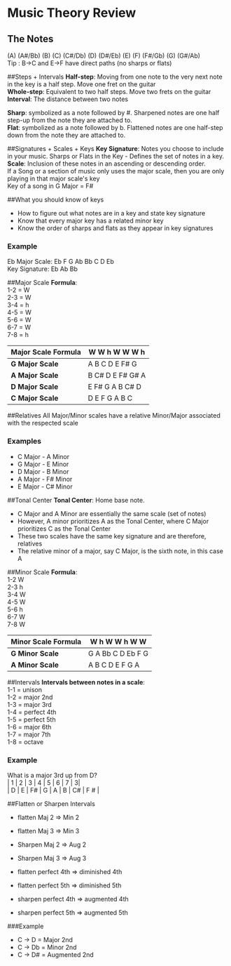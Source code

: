 # Music Theory Review

## The Notes
(A) (A\#/Bb) (B) (C) (C\#/Db) (D) (D\#/Eb) (E) (F) (F\#/Gb) (G) (G\#/Ab)  
Tip : B->C and E->F have direct paths (no sharps or flats)

##Steps + Intervals
**Half-step**: Moving from one note to the very next note in the key is a half step. Move one fret on the guitar  
**Whole-step**: Equivalent to two half steps. Move two frets on the guitar  
**Interval**: The distance between two notes  
  
**Sharp**: symbolized as a note followed by \#. Sharpened notes are one half step-up from the note they are attached to.  
**Flat**: symbolized as a note followed by b. Flattened notes are one half-step down from the note they are attached to.   

##Signatures + Scales + Keys
**Key Signature**: Notes you choose to include in your music. Sharps or Flats in the Key - Defines the set of notes in a key.  
**Scale**: Inclusion of these notes in an ascending or descending order.  
If a Song or a section of music only uses the major scale, then you are only playing in that major scale's key  
Key of a song in G Major = F#  

##What you should know of keys
- How to figure out what notes are in a key and state key signature
- Know that every major key has a related minor key
- Know the order of sharps and flats as they appear in key signatures  

### Example
Eb Major Scale: Eb F G Ab Bb C D Eb  
Key Signature: Eb Ab Bb  

##Major Scale
**Formula**:  
1-2 = W  
2-3 = W  
3-4 = h  
4-5 = W  
5-6 = W  
6-7 = W  
7-8 = h  
  
| **Major Scale Formula**     | W  W  h  W  W  W  h    |
| --------|--------- |
| **G Major Scale** | A  B  C  D  E  F# G |  
| **A Major Scale** | B  C# D  E  F# G# A |  
| **D Major Scale** | E  F# G  A  B  C# D |  
| **C Major Scale** | D  E  F  G  A  B  C |  

##Relatives
All Major/Minor scales have a relative Minor/Major associated with the respected scale

### Examples
- C Major - A Minor
- G Major - E Minor
- D Major - B Minor
- A Major - F# Minor
- E Major - C# Minor

##Tonal Center
**Tonal Center**: Home base note.  
- C Major and A Minor are essentially the same scale (set of notes)  
- However, A minor prioritizes A as the Tonal Center, where C Major prioritizes C as the Tonal Center  
- These two scales have the same key signature and are therefore, relatives  
- The relative minor of a major, say C Major, is the sixth note, in this case A  

##Minor Scale
**Formula**:  
1-2 W  
2-3 h  
3-4 W  
4-5 W  
5-6 h  
6-7 W  
7-8 W  

| **Minor Scale Formula**     | W  h  W  W  h  W  W |
| --------|--------- |
| **G Minor Scale** | G  A  Bb C  D  Eb F  G |  
| **A Minor Scale** | A  B  C  D  E  F  G  A |  

##Intervals
**Intervals between notes in a scale**:  
1-1 = unison  
1-2 = major 2nd  
1-3 = major 3rd  
1-4 = perfect 4th  
1-5 = perfect 5th  
1-6 = major 6th  
1-7 = major 7th  
1-8 = octave  

### Example
What is a major 3rd up from D?  
| 1 | 2 | 3 | 4 | 5 | 6 | 7 | 3|  
| D | E | F# | G | A | B | C# | F # | 

##Flatten or Sharpen Intervals
- flatten Maj 2 => Min 2
- flatten Maj 3 => Min 3
- Sharpen Maj 2 => Aug 2
- Sharpen Maj 3 => Aug 3
  
- flatten perfect 4th => diminished 4th
- flatten perfect 5th => diminished 5th
- sharpen perfect 4th => augmented 4th
- sharpen perfect 5th => augmented 5th
  
###Example
- C -> D = Major 2nd
- C -> Db = Minor 2nd
- C -> D# = Augmented 2nd